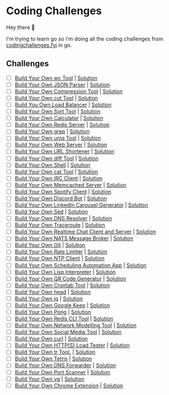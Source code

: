 # Coding Challenges

Hey there 👋

I'm trying to learn go so i'm doing all the coding challenges from [codingchallenges.fyi](https://codingchallenges.fyi/challenges/intro) in go.

## Challenges

- [ ] [Build Your Own wc Tool](https://codingchallenges.fyi/challenges/challenge-wc) | [Solution](/wc/)
- [ ] [Build Your Own JSON Parser](https://codingchallenges.fyi/challenges/challenge-json-parser) | [Solution](/)
- [ ] [Build Your Own Compression Tool](https://codingchallenges.fyi/challenges/challenge-huffman) | [Solution](/)
- [ ] [Build Your Own cut Tool](https://codingchallenges.fyi/challenges/challenge-cut) | [Solution](/)
- [ ] [Build You Own Load Balancer](https://codingchallenges.fyi/challenges/challenge-load-balancer) | [Solution](/)
- [ ] [Build Your Own Sort Tool](https://codingchallenges.fyi/challenges/challenge-sort) | [Solution](/)
- [ ] [Build Your Own Calculator](https://codingchallenges.fyi/challenges/challenge-calculator) | [Solution](/)
- [ ] [Build Your Own Redis Server](https://codingchallenges.fyi/challenges/challenge-redis) | [Solution](/)
- [ ] [Build Your Own grep](https://codingchallenges.fyi/challenges/challenge-grep) | [Solution](/)
- [ ] [Build Your Own uniq Tool](https://codingchallenges.fyi/challenges/challenge-uniq) | [Solution](/)
- [ ] [Build Your Own Web Server](https://codingchallenges.fyi/challenges/challenge-webserver) | [Solution](/)
- [ ] [Build Your Own URL Shortener](https://codingchallenges.fyi/challenges/challenge-url-shortener) | [Solution](/)
- [ ] [Build Your Own diff Tool](https://codingchallenges.fyi/challenges/challenge-diff) | [Solution](/)
- [ ] [Build Your Own Shell](https://codingchallenges.fyi/challenges/challenge-shell) | [Solution](/)
- [ ] [Build Your Own cat Tool](https://codingchallenges.fyi/challenges/challenge-cat) | [Solution](/)
- [ ] [Build Your Own IRC Client](https://codingchallenges.fyi/challenges/challenge-irc) | [Solution](/)
- [ ] [Build Your Own Memcached Server](https://codingchallenges.fyi/challenges/challenge-memcached) | [Solution](/)
- [ ] [Build Your Own Spotify Client](https://codingchallenges.fyi/challenges/challenge-spotify) | [Solution](/)
- [ ] [Build Your Own Discord Bot](https://codingchallenges.fyi/challenges/challenge-discord) | [Solution](/)
- [ ] [Build Your Own LinkedIn Carousel Generator](https://codingchallenges.fyi/challenges/challenge-licq) | [Solution](/)
- [ ] [Build Your Own Sed](https://codingchallenges.fyi/challenges/challenge-sed) | [Solution](/)
- [ ] [Build Your Own DNS Resolver](https://codingchallenges.fyi/challenges/challenge-dns-resolver) | [Solution](/)
- [ ] [Build Your Own Traceroute](https://codingchallenges.fyi/challenges/challenge-traceroute) | [Solution](/)
- [ ] [Build Your Own Realtime Chat Client and Server](https://codingchallenges.fyi/challenges/challenge-realtime-chat) | [Solution](/)
- [ ] [Build Your Own NATS Message Broker](https://codingchallenges.fyi/challenges/challenge-nats) | [Solution](/)
- [ ] [Build Your Own Git](https://codingchallenges.fyi/challenges/challenge-git) | [Solution](/)
- [ ] [Build Your Own Rate Limiter](https://codingchallenges.fyi/challenges/challenge-rate-limiter) | [Solution](/)
- [ ] [Build Your Own NTP Client](https://codingchallenges.fyi/challenges/challenge-ntp) | [Solution](/)
- [ ] [Build Your Own Scheduling Automation App](https://codingchallenges.fyi/challenges/challenge-scheduler) | [Solution](/)
- [ ] [Build Your Own Lisp Interpreter](https://codingchallenges.fyi/challenges/challenge-lisp) | [Solution](/)
- [ ] [Build Your Own QR Code Generator](https://codingchallenges.fyi/challenges/challenge-qr-generator) | [Solution](/)
- [ ] [Build Your Own Crontab Tool](https://codingchallenges.fyi/challenges/challenge-cron) | [Solution](/)
- [ ] [Build Your Own head](https://codingchallenges.fyi/challenges/challenge-head) | [Solution](/)
- [ ] [Build Your Own jq](https://codingchallenges.fyi/challenges/challenge-jq) | [Solution](/)
- [ ] [Build Your Own Google Keep](https://codingchallenges.fyi/challenges/challenge-keep) | [Solution](/)
- [ ] [Build Your Own Pong](https://codingchallenges.fyi/challenges/challenge-pong) | [Solution](/)
- [ ] [Build Your Own Redis CLI Tool](https://codingchallenges.fyi/challenges/challenge-redis-cli) | [Solution](/)
- [ ] [Build Your Own Network Modelling Tool](https://codingchallenges.fyi/challenges/challenge-network-modeller) | [Solution](/)
- [ ] [Build Your Own Social Media Tool](https://codingchallenges.fyi/challenges/challenge-sm-tool) | [Solution](/)
- [ ] [Build Your Own curl](https://codingchallenges.fyi/challenges/challenge-curl) | [Solution](/)
- [ ] [Build Your Own HTTP(S) Load Tester](https://codingchallenges.fyi/challenges/challenge-load-tester) | [Solution](/)
- [ ] [Build Your Own tr Tool.](https://codingchallenges.fyi/challenges/challenge-tr) | [Solution](/)
- [ ] [Build Your Own Tetris](https://codingchallenges.fyi/challenges/challenge-tetris) | [Solution](/)
- [ ] [Build Your Own DNS Forwarder](https://codingchallenges.fyi/challenges/challenge-dns-forwarder) | [Solution](/)
- [ ] [Build Your Own Port Scanner](https://codingchallenges.fyi/challenges/challenge-port-scanner) | [Solution](/)
- [ ] [Build Your Own yq](https://codingchallenges.fyi/challenges/challenge-yq) | [Solution](/)
- [ ] [Build Your Own Chrome Extension](https://codingchallenges.fyi/challenges/challenge-chrome-extension) | [Solution](/)
